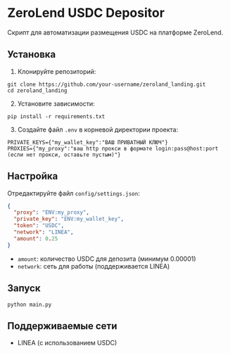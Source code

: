 # ZeroLend USDC Depositor

Скрипт для автоматизации размещения USDC на платформе ZeroLend.

## Установка

1. Клонируйте репозиторий:
```
git clone https://github.com/your-username/zeroland_landing.git
cd zeroland_landing
```

2. Установите зависимости:
```
pip install -r requirements.txt
```

3. Создайте файл `.env` в корневой директории проекта:
```
PRIVATE_KEYS={"my_wallet_key":"ВАШ ПРИВАТНЫЙ КЛЮЧ"}
PROXIES={"my_proxy":"ваш http прокси в формате login:pass@host:port (если нет прокси, оставьте пустым)"}
```

## Настройка

Отредактируйте файл `config/settings.json`:

```json
{
  "proxy": "ENV:my_proxy",
  "private_key": "ENV:my_wallet_key",
  "token": "USDC",
  "network": "LINEA",
  "amount": 0.25
}
```

- `amount`: количество USDC для депозита (минимум 0.00001)
- `network`: сеть для работы (поддерживается LINEA)

## Запуск

```
python main.py
```

## Поддерживаемые сети

- LINEA (с использованием USDC)